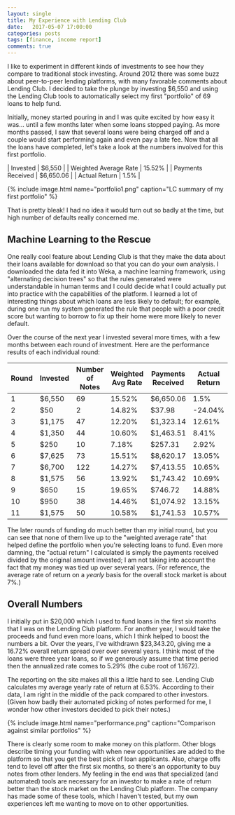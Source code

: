```yaml
---
layout: single
title: My Experience with Lending Club
date:   2017-05-07 17:00:00
categories: posts
tags: [finance, income report]
comments: true
---
```


I like to experiment in different kinds of investments to see how they compare
to traditional stock investing.
Around 2012 there was some buzz about peer-to-peer lending platforms, with many
favorable comments about Lending Club.
I decided to take the plunge by investing $6,550 and using the Lending Club
tools to automatically select my first "portfolio" of 69 loans to help fund.

Initially, money started pouring in and I was quite excited by how easy it was...
until a few months later when some loans stopped paying.
As more months passed, I saw that several loans were being charged off
and a couple would start performing again and even pay a late fee.
Now that all the loans have completed, let's take a look at the numbers involved
for this first portfolio.

| Invested | $6,550 |
| Weighted Average Rate | 15.52% |
| Payments Received | $6,650.06 |
| Actual Return | 1.5% |

{% include image.html
  name="portfolio1.png"
  caption="LC summary of my first portfolio"
%}

That is pretty bleak!
I had no idea it would turn out so badly at the time, but high number of
defaults really concerned me.

## Machine Learning to the Rescue

One really cool feature about Lending Club is that they make the data about
their loans available for download so that you can do your own analysis.
I downloaded the data fed it into Weka, a machine learning framework, using
"alternating decision trees" so that the rules generated were understandable
in human terms and I could decide what I could actually put into practice
with the capabilities of the platform.
I learned a lot of interesting things about which loans are less likely to
default; for example, during one run my system generated the rule that people
with a poor credit score but wanting to borrow to fix up their home were
more likely to never default.

Over the course of the next year I invested several more times, with a few
months between each round of investment.
Here are the performance results of each individual round:

| Round | Invested | Number of Notes | Weighted Avg Rate | Payments Received | Actual Return |
|-------|----------|-----------------|-------------------|-------------------|---------------|
|   1   | $6,550 |  69 | 15.52% | $6,650.06 | 1.5% |
|   2   | $50    |   2 | 14.82% | $37.98 | -24.04% |
|   3   | $1,175 |  47 | 12.20% | $1,323.14 | 12.61% |
|   4   | $1,350 |  44 | 10.60% | $1,463.51 | 8.41% |
|   5   | $250   |  10 |  7.18% | $257.31   | 2.92% |
|   6   | $7,625 |  73 | 15.51% | $8,620.17 | 13.05% |
|   7   | $6,700 | 122 | 14.27% | $7,413.55 | 10.65% |
|   8   | $1,575 |  56 | 13.92% | $1,743.42 | 10.69% |
|   9   | $650   |  15 | 19.65% | $746.72   | 14.88% |
|  10   | $950   |  38 | 14.46% | $1,074.92 | 13.15% |
|  11   | $1,575 |  50 | 10.58% | $1,741.53 | 10.57% |


The later rounds of funding do much better than my initial round, but you can
see that none of them live up to the "weighted average rate" that helped define
the portfolio when you're selecting loans to fund.
Even more damning, the "actual return" I calculated is simply the payments
received divided by the original amount invested; I am not taking into account
the fact that my money was tied up over several years.
(For reference, the average rate of return on a *yearly* basis for the overall
stock market is about 7%.)

## Overall Numbers

I initially put in $20,000 which I used to fund loans in the first six months
that I was on the Lending Club platform.
For another year, I would take the proceeds and fund even more loans, which I
think helped to boost the numbers a bit.
Over the years, I've withdrawn $23,343.20, giving me a 16.72% overall return
spread over over several years.
I think most of the loans were three year loans, so if we generously assume
that time period then the annualized rate comes to 5.29% (the cube root of
1.1672).

The reporting on the site makes all this a little hard to see.
Lending Club calculates my average yearly rate of return at 6.53%.
According to their data, I am right in the middle of the pack compared
to other investors.
(Given how badly their automated picking of notes performed for me, I wonder
how other investors decided to pick their notes.)

{% include image.html
  name="performance.png"
  caption="Comparison against similar portfolios"
%}

There is clearly some room to make money on this platform.
Other blogs describe timing your funding with when new opportunities are
added to the platform so that you get the best pick of loan applicants.
Also, charge offs tend to level off after the first six months, so there's
an opportunity to buy notes from other lenders.
My feeling in the end was that specialized (and automated) tools are necessary
for an investor to make a rate of return better than the stock market on the
Lending Club platform.
The company has made some of these tools, which I haven't tested, but my
own experiences left me wanting to move on to other opportunities.

